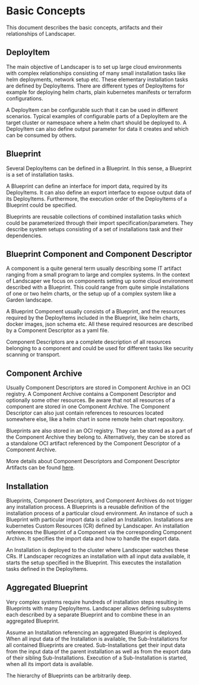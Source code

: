 # Basic Concepts

This document describes the basic concepts, artifacts and their relationships of Landscaper. 

## DeployItem

The main objective of Landscaper is to set up large cloud environments with complex relationships consisting of many
small installation tasks like helm deployments, network setup etc. These elementary installation tasks are defined by 
DeployItems. There are different types of DeployItems for example for deploying helm charts, plain kubernetes manifests 
or terraform configurations.

A DeployItem can be configurable such that it can be used in different scenarios. Typical examples of configurable parts
of a DeployItem are the target cluster or namespace where a helm chart should be deployed to. A DeployItem can also 
define output parameter for data it creates and which can be consumed by others.

## Blueprint

Several DeployItems can be defined in a Blueprint. In this sense, a Blueprint is a set of installation tasks. 

A Blueprint can define an interface for import data, required by its DeployItems. It can also define an export 
interface to expose output data of its DeployItems. Furthermore, the execution order of the DeployItems of a Blueprint 
could be specified. 

Blueprints are reusable collections of combined installation tasks which could be parameterized through their import 
specification/parameters. They describe system setups consisting of a set of installations task and their dependencies. 

## Blueprint Component and Component Descriptor

A component is a quite general term usually describing some IT artifact ranging from a small program to large
and complex systems. In the context of Landscaper we focus on components setting up some cloud environment 
described with a Blueprint. This could range from quite simple installations of one or two helm charts, or the
setup up of a complex system like a Garden landscape.

A Blueprint Component usually consists of a Blueprint, and the resources required by the DeployItems included in the 
Blueprint, like helm charts, docker images, json schema etc. All these required resources are described by a Component 
Descriptor as a yaml file. 

Component Descriptors are a complete description of all resources belonging to a component and could be used for
different tasks like security scanning or transport.

## Component Archive

Usually Component Descriptors are stored in Component Archive in an OCI registry. A Component Archive 
contains a Component Descriptor and optionally some other resources. Be aware that not all resources
of a component are stored in one Component Archive. The Component Descriptor can also just contain
references to resources located somewhere else, like a helm chart in some remote helm chart repository.

Blueprints are also stored in an OCI registry. They can be stored as a part of the Component Archive 
they belong to. Alternatively, they can be stored as a standalone OCI artifact referenced by the Component 
Descriptor of a Component Archive.

More details about Component Descriptors and Component Descriptor Artifacts can be found 
[here](https://github.com/gardener/component-spec).

## Installation

Blueprints, Component Descriptors, and Component Archives do not trigger any installation process. A Blueprints is a reusable 
definition of the installation process of a particular cloud environment. An instance of such a Blueprint with particular
import data is called an Installation. Installations are kubernetes Custom Resources (CR) defined by Landscaper.
An installation references the Blueprint of a Component via the corresponding Component Archive.
It specifies the import data and how to handle the export data. 

An Installation is deployed to the cluster where Landscaper watches these CRs. If Landscaper recognizes an installation
with all input data available, it starts the setup specified in the Blueprint. This executes the installation tasks 
defined in the DeployItems.

## Aggregated Blueprint

Very complex systems require hundreds of installation steps resulting in Blueprints with many DeployItems. 
Landscaper allows defining subsystems each described by a separate Blueprint and to combine these in an aggregated 
Blueprint. 

Assume an Installation referencing an aggregated Blueprint is deployed. When all input data of the Installation is 
available, the Sub-Installations for all contained Blueprints are created. Sub-Installations get their input data from 
the input data of the parent installation as well as from the export data of their sibling Sub-Installations. 
Execution of a Sub-Installation is started, when all its import data is available. 

The hierarchy of Blueprints can be arbitrarily deep.
